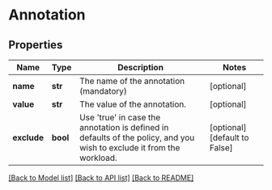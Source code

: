 # Annotation

## Properties
Name | Type | Description | Notes
------------ | ------------- | ------------- | -------------
**name** | **str** | The name of the annotation (mandatory) | [optional] 
**value** | **str** | The value of the annotation. | [optional] 
**exclude** | **bool** | Use &#x27;true&#x27; in case the annotation is defined in defaults of the policy, and you wish to exclude it from the workload. | [optional] [default to False]

[[Back to Model list]](../README.md#documentation-for-models) [[Back to API list]](../README.md#documentation-for-api-endpoints) [[Back to README]](../README.md)

